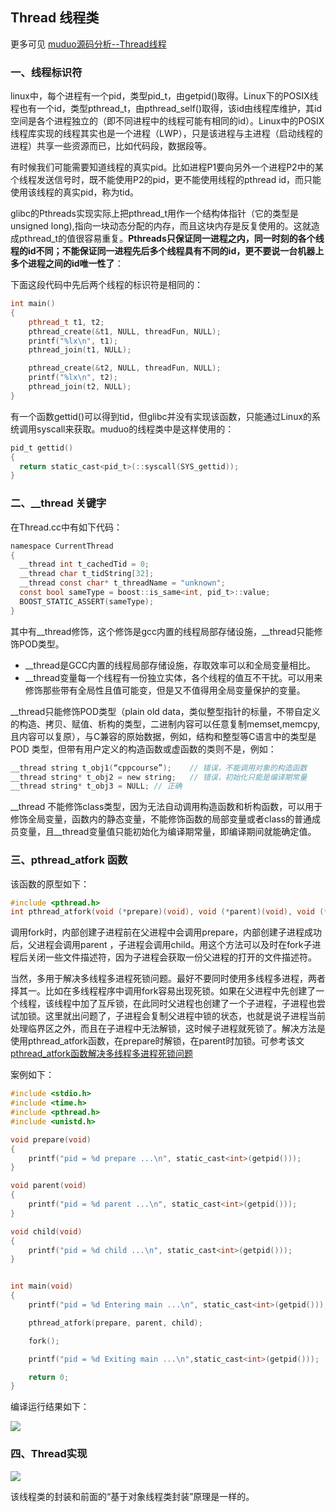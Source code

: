 ## Thread 线程类

更多可见 [muduo源码分析--Thread线程](https://github.com/hujiese/Large-concurrent-serve/blob/master/08_muduo_Thread/muduo_Thread.md)

### 一、线程标识符

linux中，每个进程有一个pid，类型pid_t，由getpid()取得。Linux下的POSIX线程也有一个id，类型pthread_t，由pthread_self()取得，该id由线程库维护，其id空间是各个进程独立的（即不同进程中的线程可能有相同的id）。Linux中的POSIX线程库实现的线程其实也是一个进程（LWP），只是该进程与主进程（启动线程的进程）共享一些资源而已，比如代码段，数据段等。

有时候我们可能需要知道线程的真实pid。比如进程P1要向另外一个进程P2中的某个线程发送信号时，既不能使用P2的pid，更不能使用线程的pthread id，而只能使用该线程的真实pid，称为tid。

glibc的Pthreads实现实际上把pthread_t用作一个结构体指针（它的类型是unsigned long),指向一块动态分配的内存，而且这块内存是反复使用的。这就造成pthread_t的值很容易重复。**Pthreads只保证同一进程之内，同一时刻的各个线程的id不同；不能保证同一进程先后多个线程具有不同的id，更不要说一台机器上多个进程之间的id唯一性了**：

下面这段代码中先后两个线程的标识符是相同的：
```cpp
int main()
{
	pthread_t t1, t2;
	pthread_create(&t1, NULL, threadFun, NULL);
	printf("%lx\n", t1);
	pthread_join(t1, NULL);

	pthread_create(&t2, NULL, threadFun, NULL);
	printf("%lx\n", t2);
	pthread_join(t2, NULL);
}
```
有一个函数gettid()可以得到tid，但glibc并没有实现该函数，只能通过Linux的系统调用syscall来获取。muduo的线程类中是这样使用的：
```c
pid_t gettid()
{
  return static_cast<pid_t>(::syscall(SYS_gettid));
}
```

### 二、__thread 关键字

在Thread.cc中有如下代码：
```c
namespace CurrentThread
{
  __thread int t_cachedTid = 0;
  __thread char t_tidString[32];
  __thread const char* t_threadName = "unknown";
  const bool sameType = boost::is_same<int, pid_t>::value;
  BOOST_STATIC_ASSERT(sameType);
}
```
其中有__thread修饰，这个修饰是gcc内置的线程局部存储设施，__thread只能修饰POD类型。

* __thread是GCC内置的线程局部存储设施，存取效率可以和全局变量相比。
* __thread变量每一个线程有一份独立实体，各个线程的值互不干扰。可以用来修饰那些带有全局性且值可能变，但是又不值得用全局变量保护的变量。

__thread只能修饰POD类型（plain old data，类似整型指针的标量，不带自定义的构造、拷贝、赋值、析构的类型，二进制内容可以任意复制memset,memcpy,且内容可以复原），与C兼容的原始数据，例如，结构和整型等C语言中的类型是 POD 类型，但带有用户定义的构造函数或虚函数的类则不是，例如：
```c
__thread string t_obj1(“cppcourse”);	// 错误，不能调用对象的构造函数
__thread string* t_obj2 = new string;	// 错误，初始化只能是编译期常量
__thread string* t_obj3 = NULL;	// 正确
```

__thread 不能修饰class类型，因为无法自动调用构造函数和析构函数，可以用于修饰全局变量，函数内的静态变量，不能修饰函数的局部变量或者class的普通成员变量，且__thread变量值只能初始化为编译期常量，即编译期间就能确定值。

### 三、pthread_atfork 函数

该函数的原型如下：

```c
#include <pthread.h>
int pthread_atfork(void (*prepare)(void), void (*parent)(void), void (*child)(void));
```

调用fork时，内部创建子进程前在父进程中会调用prepare，内部创建子进程成功后，父进程会调用parent ，子进程会调用child。用这个方法可以及时在fork子进程后关闭一些文件描述符，因为子进程会获取一份父进程的打开的文件描述符。

当然，多用于解决多线程多进程死锁问题。最好不要同时使用多线程多进程，两者择其一。比如在多线程程序中调用fork容易出现死锁。如果在父进程中先创建了一个线程，该线程中加了互斥锁，在此同时父进程也创建了一个子进程，子进程也尝试加锁。这里就出问题了，子进程会复制父进程中锁的状态，也就是说子进程当前处理临界区之外，而且在子进程中无法解锁，这时候子进程就死锁了。解决方法是使用pthread_atfork函数，在prepare时解锁，在parent时加锁。可参考该文 [pthread_atfork函数解决多线程多进程死锁问题](https://murfyexp.github.io/2018/05/20/linux网络编程/pthread_atfork函数解决多线程多进程死锁问题/)

案例如下：

```c
#include <stdio.h>
#include <time.h>
#include <pthread.h>
#include <unistd.h>

void prepare(void)
{
	printf("pid = %d prepare ...\n", static_cast<int>(getpid()));
}

void parent(void)
{
	printf("pid = %d parent ...\n", static_cast<int>(getpid()));
}

void child(void)
{
	printf("pid = %d child ...\n", static_cast<int>(getpid()));
}


int main(void)
{
	printf("pid = %d Entering main ...\n", static_cast<int>(getpid()));

	pthread_atfork(prepare, parent, child);

	fork();

	printf("pid = %d Exiting main ...\n",static_cast<int>(getpid()));

	return 0;
}
```
编译运行结果如下：

![](https://camo.githubusercontent.com/7fa3cac01e734d5cfcf647853e652048b3d01177/68747470733a2f2f692e696d6775722e636f6d2f757a5772504f4e2e706e67)

### 四、Thread实现

![](https://camo.githubusercontent.com/563c1948852f7c76916a8a115517ccf499c318ad/68747470733a2f2f692e696d6775722e636f6d2f446d62454276792e706e67)

该线程类的封装和前面的“基于对象线程类封装”原理是一样的。